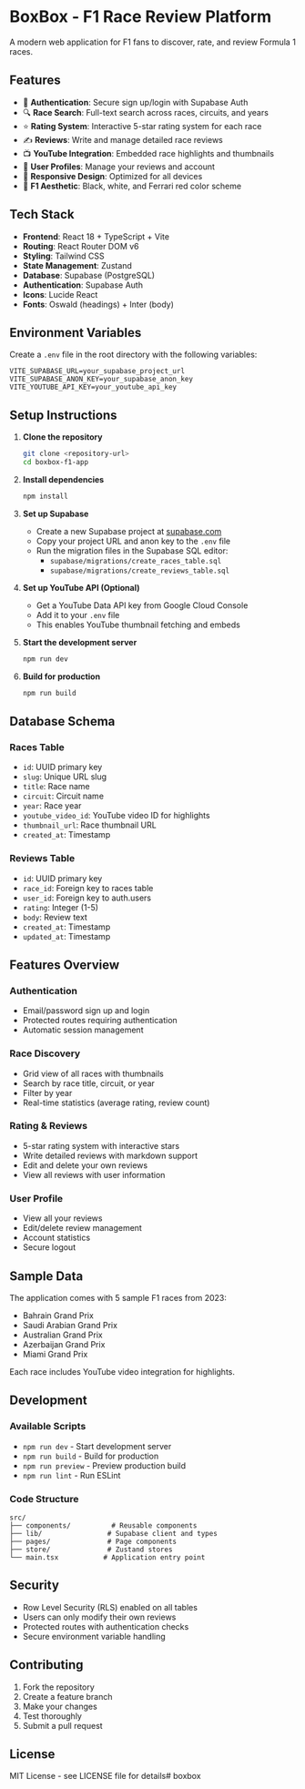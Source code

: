 # BoxBox - F1 Race Review Platform

A modern web application for F1 fans to discover, rate, and review Formula 1 races.

## Features

- 🏁 **Authentication**: Secure sign up/login with Supabase Auth
- 🔍 **Race Search**: Full-text search across races, circuits, and years
- ⭐ **Rating System**: Interactive 5-star rating system for each race
- ✍️ **Reviews**: Write and manage detailed race reviews
- 📺 **YouTube Integration**: Embedded race highlights and thumbnails
- 👤 **User Profiles**: Manage your reviews and account
- 📱 **Responsive Design**: Optimized for all devices
- 🌙 **F1 Aesthetic**: Black, white, and Ferrari red color scheme

## Tech Stack

- **Frontend**: React 18 + TypeScript + Vite
- **Routing**: React Router DOM v6
- **Styling**: Tailwind CSS
- **State Management**: Zustand
- **Database**: Supabase (PostgreSQL)
- **Authentication**: Supabase Auth
- **Icons**: Lucide React
- **Fonts**: Oswald (headings) + Inter (body)

## Environment Variables

Create a `.env` file in the root directory with the following variables:

```env
VITE_SUPABASE_URL=your_supabase_project_url
VITE_SUPABASE_ANON_KEY=your_supabase_anon_key
VITE_YOUTUBE_API_KEY=your_youtube_api_key
```

## Setup Instructions

1. **Clone the repository**
   ```bash
   git clone <repository-url>
   cd boxbox-f1-app
   ```

2. **Install dependencies**
   ```bash
   npm install
   ```

3. **Set up Supabase**
   - Create a new Supabase project at [supabase.com](https://supabase.com)
   - Copy your project URL and anon key to the `.env` file
   - Run the migration files in the Supabase SQL editor:
     - `supabase/migrations/create_races_table.sql`
     - `supabase/migrations/create_reviews_table.sql`

4. **Set up YouTube API (Optional)**
   - Get a YouTube Data API key from Google Cloud Console
   - Add it to your `.env` file
   - This enables YouTube thumbnail fetching and embeds

5. **Start the development server**
   ```bash
   npm run dev
   ```

6. **Build for production**
   ```bash
   npm run build
   ```

## Database Schema

### Races Table
- `id`: UUID primary key
- `slug`: Unique URL slug
- `title`: Race name
- `circuit`: Circuit name
- `year`: Race year
- `youtube_video_id`: YouTube video ID for highlights
- `thumbnail_url`: Race thumbnail URL
- `created_at`: Timestamp

### Reviews Table
- `id`: UUID primary key
- `race_id`: Foreign key to races table
- `user_id`: Foreign key to auth.users
- `rating`: Integer (1-5)
- `body`: Review text
- `created_at`: Timestamp
- `updated_at`: Timestamp

## Features Overview

### Authentication
- Email/password sign up and login
- Protected routes requiring authentication
- Automatic session management

### Race Discovery
- Grid view of all races with thumbnails
- Search by race title, circuit, or year
- Filter by year
- Real-time statistics (average rating, review count)

### Rating & Reviews
- 5-star rating system with interactive stars
- Write detailed reviews with markdown support
- Edit and delete your own reviews
- View all reviews with user information

### User Profile
- View all your reviews
- Edit/delete review management
- Account statistics
- Secure logout

## Sample Data

The application comes with 5 sample F1 races from 2023:
- Bahrain Grand Prix
- Saudi Arabian Grand Prix
- Australian Grand Prix
- Azerbaijan Grand Prix
- Miami Grand Prix

Each race includes YouTube video integration for highlights.

## Development

### Available Scripts
- `npm run dev` - Start development server
- `npm run build` - Build for production
- `npm run preview` - Preview production build
- `npm run lint` - Run ESLint

### Code Structure
```
src/
├── components/          # Reusable components
├── lib/                # Supabase client and types
├── pages/              # Page components
├── store/              # Zustand stores
└── main.tsx           # Application entry point
```

## Security

- Row Level Security (RLS) enabled on all tables
- Users can only modify their own reviews
- Protected routes with authentication checks
- Secure environment variable handling

## Contributing

1. Fork the repository
2. Create a feature branch
3. Make your changes
4. Test thoroughly
5. Submit a pull request

## License

MIT License - see LICENSE file for details#   b o x b o x  
 